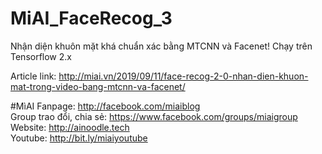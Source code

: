 # MiAI_FaceRecog_3
Nhận diện khuôn mặt khá chuẩn xác bằng MTCNN và Facenet!
Chạy trên Tensorflow 2.x

Article link: http://miai.vn/2019/09/11/face-recog-2-0-nhan-dien-khuon-mat-trong-video-bang-mtcnn-va-facenet/

#MìAI 
Fanpage: http://facebook.com/miaiblog<br>
Group trao đổi, chia sẻ: https://www.facebook.com/groups/miaigroup<br>
Website: http://ainoodle.tech<br>
Youtube: http://bit.ly/miaiyoutube<br>
